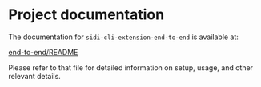 # Project documentation

The documentation for `sidi-cli-extension-end-to-end` is available at:

[end-to-end/README](end-to-end/README.md)

Please refer to that file for detailed information on setup, usage, and other relevant details.